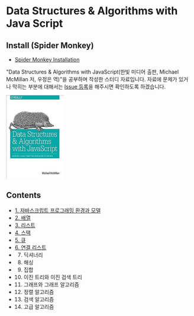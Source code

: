 # Data Structures & Algorithms with Java Script
## Install (Spider Monkey)
- [Spider Monkey Installation](https://github.com/wonism/datastructures-and-algorithms-with-js/blob/master/install-spidermonkey.md)

"Data Structures &amp; Algorithms with JavaScript(한빛 미디어 출판, Michael McMillan 저, 우정은 역)"을 공부하며 작성한 스터디 자료입니다.
자료에 문제가 있거나 막히는 부분에 대해서는 [Issue 등록](https://github.com/wonism/datastructures-and-algorithms-with-js/issues/new)을 해주시면 확인하도록 하겠습니다.

![](https://github.com/wonism/datastructures-and-algorithms-with-js/blob/master/img/book-front.jpg)

## Contents
- [1. 자바스크립트 프로그래밍 환경과 모델](https://github.com/wonism/datastructures-and-algorithms-with-js/blob/master/ch-01.md)
- [2. 배열](https://github.com/wonism/datastructures-and-algorithms-with-js/blob/master/ch-02.md)
- [3. 리스트](https://github.com/wonism/datastructures-and-algorithms-with-js/blob/master/ch-03.md)
- [4. 스택](https://github.com/wonism/datastructures-and-algorithms-with-js/blob/master/ch-04.md)
- [5. 큐](https://github.com/wonism/datastructures-and-algorithms-with-js/blob/master/ch-05.md)
- [6. 연결 리스트](https://github.com/wonism/datastructures-and-algorithms-with-js/blob/master/ch-06.md)
- 7. 딕셔너리
- 8. 해싱
- 9. 집합
- 10. 이진 트리와 이진 검색 트리
- 11. 그래프와 그래프 알고리즘
- 12. 정렬 알고리즘
- 13. 검색 알고리즘
- 14. 고급 알고리즘

